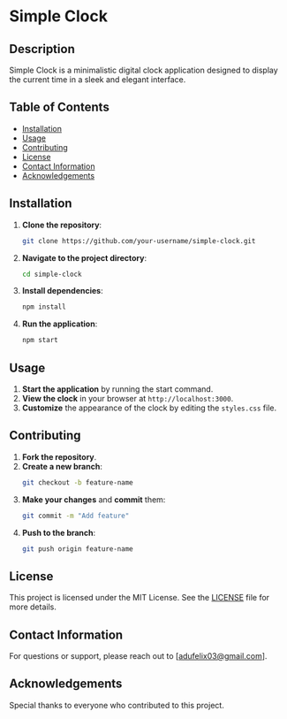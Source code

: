# Simple Clock

## Description
Simple Clock is a minimalistic digital clock application designed to display the current time in a sleek and elegant interface.

## Table of Contents
- [Installation](#installation)
- [Usage](#usage)
- [Contributing](#contributing)
- [License](#license)
- [Contact Information](#contact-information)
- [Acknowledgements](#acknowledgements)

## Installation
1. **Clone the repository**:
    ```bash
    git clone https://github.com/your-username/simple-clock.git
    ```
2. **Navigate to the project directory**:
    ```bash
    cd simple-clock
    ```
3. **Install dependencies**:
    ```bash
    npm install
    ```
4. **Run the application**:
    ```bash
    npm start
    ```

## Usage
1. **Start the application** by running the start command.
2. **View the clock** in your browser at `http://localhost:3000`.
3. **Customize** the appearance of the clock by editing the `styles.css` file.

## Contributing
1. **Fork the repository**.
2. **Create a new branch**:
    ```bash
    git checkout -b feature-name
    ```
3. **Make your changes** and **commit** them:
    ```bash
    git commit -m "Add feature"
    ```
4. **Push to the branch**:
    ```bash
    git push origin feature-name
    ```


## License
This project is licensed under the MIT License. See the [LICENSE](LICENSE) file for more details.

## Contact Information
For questions or support, please reach out to [adufelix03@gmail.com].

## Acknowledgements
Special thanks to everyone who contributed to this project.

